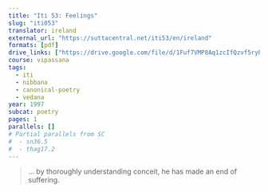 ```yaml
---
title: "Iti 53: Feelings"
slug: "iti053"
translator: ireland
external_url: "https://suttacentral.net/iti53/en/ireland"
formats: [pdf]
drive_links: ["https://drive.google.com/file/d/1Fuf7VMP8Aq1zcIfQzvf5ryPKGgTeLqE3"]
course: vipassana
tags:
  - iti
  - nibbana
  - canonical-poetry
  - vedana
year: 1997
subcat: poetry
pages: 1
parallels: []
# Partial parallels from SC
#  - sn36.5
#  - thag17.2
---
```


> … by thoroughly understanding conceit, he has made an end of suffering.
